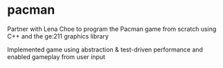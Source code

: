 # pacman

Partner with Lena Choe to program the Pacman game from scratch using C++ and the ge:211 graphics library

Implemented game using abstraction & test-driven performance and enabled gameplay from user input

